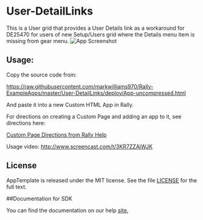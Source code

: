 User-DetailLinks
=========================

This is a User grid that provides a User Details link as a workaround for DE25470 for users of new Setup/Users grid
where the Details menu item is missing from gear menu.
![App Screenshot](https://raw.githubusercontent.com/markwilliams970/Rally-ExampleApps/master/User-DetailLinks/images/screenshot1.png)

## Usage:

Copy the source code from:

https://raw.githubusercontent.com/markwilliams970/Rally-ExampleApps/master/User-DetailLinks/deploy/App-uncompressed.html

And paste it into a new Custom HTML App in Rally.

For directions on creating a Custom Page and adding an app to it, see directions here:

[Custom Page Directions from Rally Help](https://help.rallydev.com/use_apps#create)

Usage video:
http://www.screencast.com/t/3KR7ZZAjWJK

## License

AppTemplate is released under the MIT license.  See the file [LICENSE](./LICENSE) for the full text.

##Documentation for SDK

You can find the documentation on our help [site.](https://help.rallydev.com/apps/2.0/doc/)
